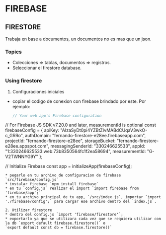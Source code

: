 # FIREBASE

## FIRESTORE

Trabaja en base a documentos, un documentos no es mas que un json.

### Topics
* Colecciones => tablas, documentos => registros.
* Seleccionar el firestore database.

### Using firestore

 1. Configuraciones iniciales

* copiar el codigo de conexion con firebase brindado por este. Por ejemplo:
  ```javascript
  // Your web app's Firebase configuration
// For Firebase JS SDK v7.20.0 and later, measurementId is optional
const firebaseConfig = {
  apiKey: "AIzaSyDt0pi4YZBtZIvMABdCUqaV3wkO-c_GRRo",
  authDomain: "fernando-firestore-e28ee.firebaseapp.com",
  projectId: "fernando-firestore-e28ee",
  storageBucket: "fernando-firestore-e28ee.appspot.com",
  messagingSenderId: "330246625533",
  appId: "1:330246625533:web:73b8350564fc1f2ea58694",
  measurementId: "G-V2TWNNYG9Y"
};

// Initialize Firebase
const app = initializeApp(firebaseConfig);
  ```
* pegarlo en tu archivo de configuracion de firebase `src/firebase/config.js`
* instalar firebase `npm install firebase`
* en tu `config.js` realizar el import `import firebase from 'firebase/app';`
* en tu archivo principal de tu app, `/src/index.js`, importar `import './firebase/config';` para cargar ese archivo dentro del `index.js`.

2. Utilizar firestore
* dentro del config.js `import 'firebase/firestore'`;
* exportarlo ya que se utilizara cada vez que se requiera utilizar con la db `export default firebase.firestore()` o
`export default const db = firebase.firestore()`
